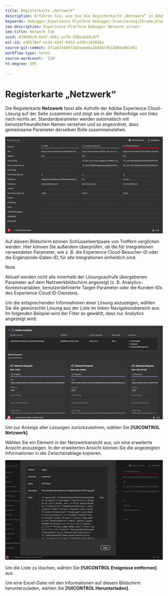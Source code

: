 ```yaml
---
title: Registerkarte „Netzwerk“
description: Erfahren Sie, wie Sie die Registerkarte „Netzwerk“ in Adobe Experience Platform Debugger verwenden.
keywords: Debugger;Experience Platform Debugger-Erweiterung;Chrome;Erweiterung;Netzwerk;Informationen
seo-description: Experience Platform Debugger Network screen
seo-title: Network Tab
uuid: 839686c9-6e4f-4661-acf6-150ea24dc47f
exl-id: ed0579ef-ec26-43df-9453-a395c105038a
source-git-commit: df1a67e4b6f3d2eaeaba2b8d3c9b1588ee0b1461
workflow-type: tm+mt
source-wordcount: '219'
ht-degree: 59%

---
```


# Registerkarte „Netzwerk“

Die Registerkarte **Netzwerk** fasst alle Aufrufe der Adobe Experience Cloud-Lösung auf der Seite zusammen und zeigt sie in der Reihenfolge von links nach rechts an. Standardparameter werden automatisch mit benutzerfreundlichen Namen versehen und so angeordnet, dass gemeinsame Parameter derselben Rolle zusammenstehen.

![](images/network.jpg)

Auf diesem Bildschirm können Schlüsselwertpaare von Treffern verglichen werden. Hier können Sie außerdem überprüfen, ob die für Integrationen verwendeten Parameter, wie z. B. die Experience Cloud-Besucher-ID oder die Ergänzende-Daten-ID, für alle Integrationen einheitlich sind.

>[!NOTE]
>
>Aktuell werden nicht alle innerhalb der Lösungsaufrufe übergebenen Parameter auf dem Netzwerkbildschirm angezeigt (z. B. Analytics-Kontextvariablen, benutzerdefinierte Target-Parameter oder die Kunden-IDs des Experience Cloud ID-Dienstes).

Um die entsprechenden Informationen einer Lösung anzuzeigen, wählen Sie die gewünschte Lösung aus der Liste im linken Navigationsbereich aus. Im folgenden Beispiel wird der Filter so gewählt, dass nur Analytics angezeigt wird:

![](images/network-analytics.jpg)

Um zur Anzeige aller Lösungen zurückzukehren, wählen Sie **[!UICONTROL Netzwerk]**

Wählen Sie ein Element in der Netzwerkansicht aus, um eine erweiterte Ansicht anzuzeigen. In der erweiterten Ansicht können Sie die angezeigten Informationen in die Zwischenablage kopieren.

![](images/network-expand.jpg)

<!--Use the icon at the top of each column to copy the server call URL to your clipboard, where you can paste it into another document for reference or debugging purposes.

![](images/copy.jpg)-->

Um die Liste zu löschen, wählen Sie **[!UICONTROL Ereignisse entfernen]** aus.

Um eine Excel-Datei mit den Informationen auf diesem Bildschirm herunterzuladen, wählen Sie **[!UICONTROL Herunterladen]**.
